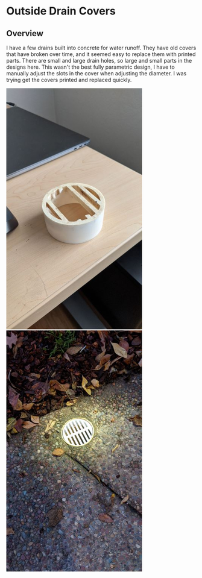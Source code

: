 Outside Drain Covers
==================

## Overview
I have a few drains built into concrete for water runoff. They have old covers that have broken over time, and it seemed easy to replace them with printed parts. There are small and large drain holes, so large and small parts in the designs here. This wasn't the best fully parametric design, I have to manually adjust the slots in the cover when adjusting the diameter. I was trying get the covers printed and replaced quickly. 

![Old](old_broken_cover.jpg)
![New](cover_installed.jpg)

